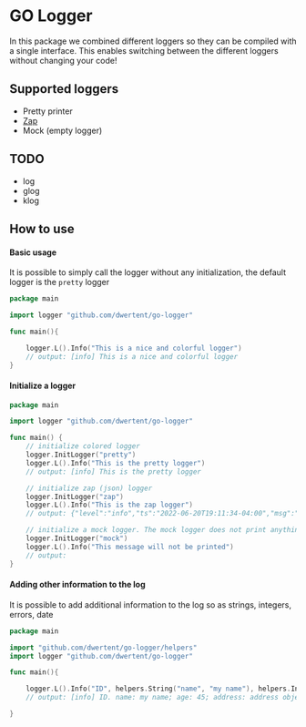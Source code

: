 # GO Logger

In this package we combined different loggers so they can be compiled with a single interface.
This enables switching between the different loggers without changing your code!

## Supported loggers
* Pretty printer
* [Zap](go.uber.org/zap)
* Mock (empty logger)

## TODO
* log
* glog
* klog

## How to use


#### Basic usage

It is possible to simply call the logger without any initialization, the default logger is the `pretty` logger

```go
package main

import logger "github.com/dwertent/go-logger"

func main(){

    logger.L().Info("This is a nice and colorful logger")
	// output: [info] This is a nice and colorful logger
}
```

#### Initialize a logger
```go
package main

import logger "github.com/dwertent/go-logger"

func main() {
	// initialize colored logger
	logger.InitLogger("pretty")
	logger.L().Info("This is the pretty logger")
	// output: [info] This is the pretty logger

	// initialize zap (json) logger
	logger.InitLogger("zap")
	logger.L().Info("This is the zap logger")
	// output: {"level":"info","ts":"2022-06-20T19:11:34-04:00","msg":"This is the zap logger"}

	// initialize a mock logger. The mock logger does not print anything
	logger.InitLogger("mock")
	logger.L().Info("This message will not be printed")
	// output:
}
```


#### Adding other information to the log

It is possible to add additional information to the log so as strings, integers, errors, date

```go
package main

import "github.com/dwertent/go-logger/helpers"
import logger "github.com/dwertent/go-logger"

func main(){

    logger.L().Info("ID", helpers.String("name", "my name"), helpers.Int("age", 45), helpers.Interface("address", "address object"))
    // output: [info] ID. name: my name; age: 45; address: address object

}
```